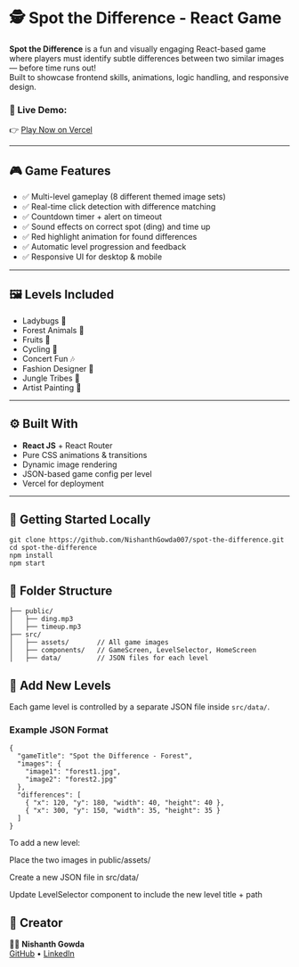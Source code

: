 # 🕵️ Spot the Difference - React Game

**Spot the Difference** is a fun and visually engaging React-based game where players must identify subtle differences between two similar images — before time runs out!  
Built to showcase frontend skills, animations, logic handling, and responsive design.

### 🔗 Live Demo:
👉 [Play Now on Vercel](https://spotnish.vercel.app)

---

## 🎮 Game Features

- ✅ Multi-level gameplay (8 different themed image sets)
- ✅ Real-time click detection with difference matching
- ✅ Countdown timer + alert on timeout
- ✅ Sound effects on correct spot (ding) and time up
- ✅ Red highlight animation for found differences
- ✅ Automatic level progression and feedback
- ✅ Responsive UI for desktop & mobile

---

## 🖼️ Levels Included

- Ladybugs 🐞  
- Forest Animals 🌲  
- Fruits 🍎  
- Cycling 🚴  
- Concert Fun 🎶  
- Fashion Designer 👗  
- Jungle Tribes 🦉  
- Artist Painting 🎨  

---

## ⚙️ Built With

- **React JS** + React Router  
- Pure CSS animations & transitions  
- Dynamic image rendering  
- JSON-based game config per level  
- Vercel for deployment

---

## 🚀 Getting Started Locally

```
git clone https://github.com/NishanthGowda007/spot-the-difference.git
cd spot-the-difference
npm install
npm start
```


## 📁 Folder Structure
```
├── public/
│   ├── ding.mp3
│   ├── timeup.mp3
├── src/
│   ├── assets/       // All game images
│   ├── components/   // GameScreen, LevelSelector, HomeScreen
│   ├── data/         // JSON files for each level
```
## 🧩 Add New Levels

Each game level is controlled by a separate JSON file inside `src/data/`.

### Example JSON Format

```
{
  "gameTitle": "Spot the Difference - Forest",
  "images": {
    "image1": "forest1.jpg",
    "image2": "forest2.jpg"
  },
  "differences": [
    { "x": 120, "y": 180, "width": 40, "height": 40 },
    { "x": 300, "y": 150, "width": 35, "height": 35 }
  ]
}
```
To add a new level:

Place the two images in public/assets/

Create a new JSON file in src/data/

Update LevelSelector component to include the new level title + path


## 🙌 Creator  
👨‍💻 **Nishanth Gowda**  
[GitHub](https://github.com/NishanthGowda007) • [LinkedIn](https://www.linkedin.com/in/nishanth-gowda007)

